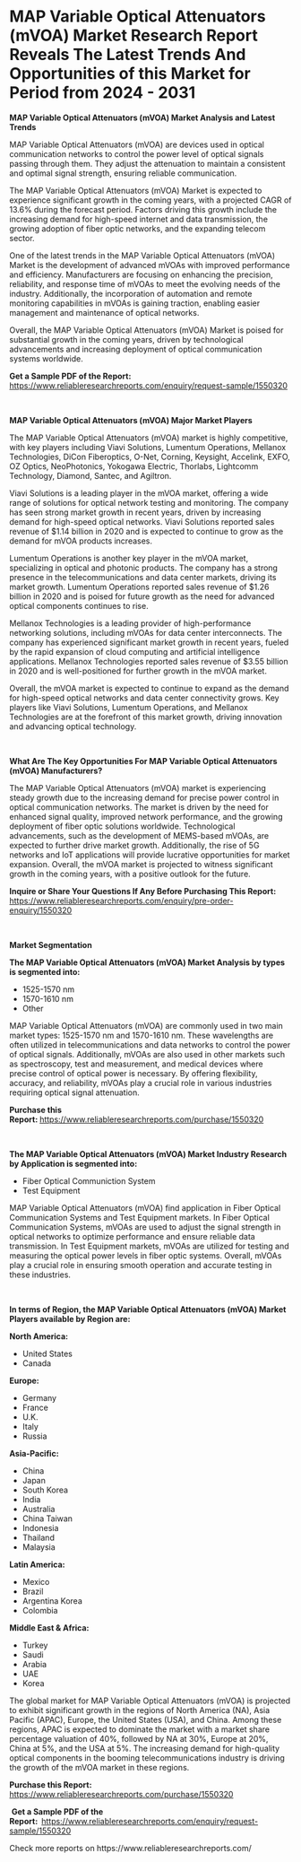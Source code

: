<p><h1>MAP Variable Optical Attenuators (mVOA) Market Research Report Reveals The Latest Trends And Opportunities of this Market for Period from 2024 - 2031</h1></p><p><strong>MAP Variable Optical Attenuators (mVOA) Market Analysis and Latest Trends</strong></p>
<p><p>MAP Variable Optical Attenuators (mVOA) are devices used in optical communication networks to control the power level of optical signals passing through them. They adjust the attenuation to maintain a consistent and optimal signal strength, ensuring reliable communication.</p><p>The MAP Variable Optical Attenuators (mVOA) Market is expected to experience significant growth in the coming years, with a projected CAGR of 13.6% during the forecast period. Factors driving this growth include the increasing demand for high-speed internet and data transmission, the growing adoption of fiber optic networks, and the expanding telecom sector.</p><p>One of the latest trends in the MAP Variable Optical Attenuators (mVOA) Market is the development of advanced mVOAs with improved performance and efficiency. Manufacturers are focusing on enhancing the precision, reliability, and response time of mVOAs to meet the evolving needs of the industry. Additionally, the incorporation of automation and remote monitoring capabilities in mVOAs is gaining traction, enabling easier management and maintenance of optical networks.</p><p>Overall, the MAP Variable Optical Attenuators (mVOA) Market is poised for substantial growth in the coming years, driven by technological advancements and increasing deployment of optical communication systems worldwide.</p></p>
<p><strong>Get a Sample PDF of the Report:&nbsp;</strong> <a href="https://www.reliableresearchreports.com/enquiry/request-sample/1550320">https://www.reliableresearchreports.com/enquiry/request-sample/1550320</a></p>
<p>&nbsp;</p>
<p><strong>MAP Variable Optical Attenuators (mVOA) Major Market Players</strong></p>
<p><p>The MAP Variable Optical Attenuators (mVOA) market is highly competitive, with key players including Viavi Solutions, Lumentum Operations, Mellanox Technologies, DiCon Fiberoptics, O-Net, Corning, Keysight, Accelink, EXFO, OZ Optics, NeoPhotonics, Yokogawa Electric, Thorlabs, Lightcomm Technology, Diamond, Santec, and Agiltron.</p><p>Viavi Solutions is a leading player in the mVOA market, offering a wide range of solutions for optical network testing and monitoring. The company has seen strong market growth in recent years, driven by increasing demand for high-speed optical networks. Viavi Solutions reported sales revenue of $1.14 billion in 2020 and is expected to continue to grow as the demand for mVOA products increases.</p><p>Lumentum Operations is another key player in the mVOA market, specializing in optical and photonic products. The company has a strong presence in the telecommunications and data center markets, driving its market growth. Lumentum Operations reported sales revenue of $1.26 billion in 2020 and is poised for future growth as the need for advanced optical components continues to rise.</p><p>Mellanox Technologies is a leading provider of high-performance networking solutions, including mVOAs for data center interconnects. The company has experienced significant market growth in recent years, fueled by the rapid expansion of cloud computing and artificial intelligence applications. Mellanox Technologies reported sales revenue of $3.55 billion in 2020 and is well-positioned for further growth in the mVOA market.</p><p>Overall, the mVOA market is expected to continue to expand as the demand for high-speed optical networks and data center connectivity grows. Key players like Viavi Solutions, Lumentum Operations, and Mellanox Technologies are at the forefront of this market growth, driving innovation and advancing optical technology.</p></p>
<p>&nbsp;</p>
<p><strong>What Are The Key Opportunities For MAP Variable Optical Attenuators (mVOA) Manufacturers?</strong></p>
<p><p>The MAP Variable Optical Attenuators (mVOA) market is experiencing steady growth due to the increasing demand for precise power control in optical communication networks. The market is driven by the need for enhanced signal quality, improved network performance, and the growing deployment of fiber optic solutions worldwide. Technological advancements, such as the development of MEMS-based mVOAs, are expected to further drive market growth. Additionally, the rise of 5G networks and IoT applications will provide lucrative opportunities for market expansion. Overall, the mVOA market is projected to witness significant growth in the coming years, with a positive outlook for the future.</p></p>
<p><strong>Inquire or Share Your Questions If Any Before Purchasing This Report:</strong> <a href="https://www.reliableresearchreports.com/enquiry/pre-order-enquiry/1550320">https://www.reliableresearchreports.com/enquiry/pre-order-enquiry/1550320</a></p>
<p>&nbsp;</p>
<p><strong>Market Segmentation</strong></p>
<p><strong>The MAP Variable Optical Attenuators (mVOA) Market Analysis by types is segmented into:</strong></p>
<p><ul><li>1525-1570 nm</li><li>1570-1610 nm</li><li>Other</li></ul></p>
<p><p>MAP Variable Optical Attenuators (mVOA) are commonly used in two main market types: 1525-1570 nm and 1570-1610 nm. These wavelengths are often utilized in telecommunications and data networks to control the power of optical signals. Additionally, mVOAs are also used in other markets such as spectroscopy, test and measurement, and medical devices where precise control of optical power is necessary. By offering flexibility, accuracy, and reliability, mVOAs play a crucial role in various industries requiring optical signal attenuation.</p></p>
<p><strong>Purchase this Report:&nbsp;</strong><a href="https://www.reliableresearchreports.com/purchase/1550320">https://www.reliableresearchreports.com/purchase/1550320</a></p>
<p>&nbsp;</p>
<p><strong>The MAP Variable Optical Attenuators (mVOA) Market Industry Research by Application is segmented into:</strong></p>
<p><ul><li>Fiber Optical Communiction System</li><li>Test Equipment</li></ul></p>
<p><p>MAP Variable Optical Attenuators (mVOA) find application in Fiber Optical Communication Systems and Test Equipment markets. In Fiber Optical Communication Systems, mVOAs are used to adjust the signal strength in optical networks to optimize performance and ensure reliable data transmission. In Test Equipment markets, mVOAs are utilized for testing and measuring the optical power levels in fiber optic systems. Overall, mVOAs play a crucial role in ensuring smooth operation and accurate testing in these industries.</p></p>
<p>&nbsp;</p>
<p><strong>In terms of Region, the MAP Variable Optical Attenuators (mVOA) Market Players available by Region are:</strong></p>
<p>
    <p> <strong> North America: </strong>
        <ul>
            <li>United States</li>
            <li>Canada</li>
        </ul>
        </p> 
    <p> <strong> Europe: </strong>
        <ul>
            <li>Germany</li>
            <li>France</li>
            <li>U.K.</li>
            <li>Italy</li>
            <li>Russia</li>
        </ul>
        </p> 
    <p> <strong> Asia-Pacific: </strong>
        <ul>
            <li>China</li>
            <li>Japan</li>
            <li>South Korea</li>
            <li>India</li>
            <li>Australia</li>
            <li>China Taiwan</li>
            <li>Indonesia</li>
            <li>Thailand</li>
            <li>Malaysia</li>
        </ul>
        </p> 
    <p> <strong> Latin America: </strong>
        <ul>
            <li>Mexico</li>
            <li>Brazil</li>
            <li>Argentina Korea</li>
            <li>Colombia</li>
        </ul>
        </p> 
    <p> <strong> Middle East & Africa: </strong>
        <ul>
            <li>Turkey</li>
            <li>Saudi</li>
            <li>Arabia</li>
            <li>UAE</li>
            <li>Korea</li>
        </ul>
    </p>
    </p>
<p><p>The global market for MAP Variable Optical Attenuators (mVOA) is projected to exhibit significant growth in the regions of North America (NA), Asia Pacific (APAC), Europe, the United States (USA), and China. Among these regions, APAC is expected to dominate the market with a market share percentage valuation of 40%, followed by NA at 30%, Europe at 20%, China at 5%, and the USA at 5%. The increasing demand for high-quality optical components in the booming telecommunications industry is driving the growth of the mVOA market in these regions.</p></p>
<p><strong>Purchase this Report: </strong><a href="https://www.reliableresearchreports.com/purchase/1550320">https://www.reliableresearchreports.com/purchase/1550320</a></p>
<p>&nbsp;<strong>Get a Sample PDF of the Report:&nbsp;&nbsp;</strong><a href="https://www.reliableresearchreports.com/enquiry/request-sample/1550320">https://www.reliableresearchreports.com/enquiry/request-sample/1550320</a></p>
<p><strong></strong></p>
<p>Check more reports on https://www.reliableresearchreports.com/</p>